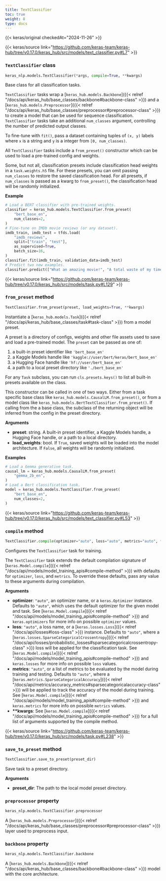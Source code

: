 ```yaml
---
title: TextClassifier
toc: true
weight: 8
type: docs
---
```


{{< keras/original checkedAt="2024-11-26" >}}

{{< keras/source link="https://github.com/keras-team/keras-hub/tree/v0.17.0/keras_hub/src/models/text_classifier.py#L7" >}}

### `TextClassifier` class

```python
keras_nlp.models.TextClassifier(*args, compile=True, **kwargs)
```

Base class for all classification tasks.

`TextClassifier` tasks wrap a [`keras_hub.models.Backbone`]({{< relref "/docs/api/keras_hub/base_classes/backbone#backbone-class" >}}) and
a [`keras_hub.models.Preprocessor`]({{< relref "/docs/api/keras_hub/base_classes/preprocessor#preprocessor-class" >}}) to create a model that can be used for
sequence classification. `TextClassifier` tasks take an additional
`num_classes` argument, controlling the number of predicted output classes.

To fine-tune with `fit()`, pass a dataset containing tuples of `(x, y)`
labels where `x` is a string and `y` is a integer from `[0, num_classes)`.

All `TextClassifier` tasks include a `from_preset()` constructor which can be
used to load a pre-trained config and weights.

Some, but not all, classification presets include classification head
weights in a `task.weights.h5` file. For these presets, you can omit passing
`num_classes` to restore the saved classification head. For all presets, if
`num_classes` is passed as a kwarg to `from_preset()`, the classification
head will be randomly initialized.

**Example**

```python
# Load a BERT classifier with pre-trained weights.
classifier = keras_hub.models.TextClassifier.from_preset(
    "bert_base_en",
    num_classes=2,
)
# Fine-tune on IMDb movie reviews (or any dataset).
imdb_train, imdb_test = tfds.load(
    "imdb_reviews",
    split=["train", "test"],
    as_supervised=True,
    batch_size=16,
)
classifier.fit(imdb_train, validation_data=imdb_test)
# Predict two new examples.
classifier.predict(["What an amazing movie!", "A total waste of my time."])
```

{{< keras/source link="https://github.com/keras-team/keras-hub/tree/v0.17.0/keras_hub/src/models/task.py#L129" >}}

### `from_preset` method

```python
TextClassifier.from_preset(preset, load_weights=True, **kwargs)
```

Instantiate a [`keras_hub.models.Task`]({{< relref "/docs/api/keras_hub/base_classes/task#task-class" >}}) from a model preset.

A preset is a directory of configs, weights and other file assets used
to save and load a pre-trained model. The `preset` can be passed as
one of:

1. a built-in preset identifier like `'bert_base_en'`
2. a Kaggle Models handle like `'kaggle://user/bert/keras/bert_base_en'`
3. a Hugging Face handle like `'hf://user/bert_base_en'`
4. a path to a local preset directory like `'./bert_base_en'`

For any `Task` subclass, you can run `cls.presets.keys()` to list all
built-in presets available on the class.

This constructor can be called in one of two ways. Either from a task
specific base class like `keras_hub.models.CausalLM.from_preset()`, or
from a model class like `keras_hub.models.BertTextClassifier.from_preset()`.
If calling from the a base class, the subclass of the returning object
will be inferred from the config in the preset directory.

**Arguments**

- **preset**: string. A built-in preset identifier, a Kaggle Models
  handle, a Hugging Face handle, or a path to a local directory.
- **load_weights**: bool. If `True`, saved weights will be loaded into
  the model architecture. If `False`, all weights will be
  randomly initialized.

**Examples**

```python
# Load a Gemma generative task.
causal_lm = keras_hub.models.CausalLM.from_preset(
    "gemma_2b_en",
)
# Load a Bert classification task.
model = keras_hub.models.TextClassifier.from_preset(
    "bert_base_en",
    num_classes=2,
)
```

{{< keras/source link="https://github.com/keras-team/keras-hub/tree/v0.17.0/keras_hub/src/models/text_classifier.py#L53" >}}

### `compile` method

```python
TextClassifier.compile(optimizer="auto", loss="auto", metrics="auto", **kwargs)
```

Configures the `TextClassifier` task for training.

The `TextClassifier` task extends the default compilation signature of
[`keras.Model.compile`]({{< relref "/docs/api/models/model_training_apis#compile-method" >}}) with defaults for `optimizer`, `loss`, and
`metrics`. To override these defaults, pass any value
to these arguments during compilation.

**Arguments**

- **optimizer**: `"auto"`, an optimizer name, or a `keras.Optimizer`
  instance. Defaults to `"auto"`, which uses the default optimizer
  for the given model and task. See [`keras.Model.compile`]({{< relref "/docs/api/models/model_training_apis#compile-method" >}}) and
  `keras.optimizers` for more info on possible `optimizer` values.
- **loss**: `"auto"`, a loss name, or a [`keras.losses.Loss`]({{< relref "/docs/api/losses#loss-class" >}}) instance.
  Defaults to `"auto"`, where a
  [`keras.losses.SparseCategoricalCrossentropy`]({{< relref "/docs/api/losses/probabilistic_losses#sparsecategoricalcrossentropy-class" >}}) loss will be
  applied for the classification task. See
  [`keras.Model.compile`]({{< relref "/docs/api/models/model_training_apis#compile-method" >}}) and `keras.losses` for more info on
  possible `loss` values.
- **metrics**: `"auto"`, or a list of metrics to be evaluated by
  the model during training and testing. Defaults to `"auto"`,
  where a [`keras.metrics.SparseCategoricalAccuracy`]({{< relref "/docs/api/metrics/accuracy_metrics#sparsecategoricalaccuracy-class" >}}) will be
  applied to track the accuracy of the model during training.
  See [`keras.Model.compile`]({{< relref "/docs/api/models/model_training_apis#compile-method" >}}) and `keras.metrics` for
  more info on possible `metrics` values.
- **\*\*kwargs**: See [`keras.Model.compile`]({{< relref "/docs/api/models/model_training_apis#compile-method" >}}) for a full list of arguments
  supported by the compile method.

{{< keras/source link="https://github.com/keras-team/keras-hub/tree/v0.17.0/keras_hub/src/models/task.py#L238" >}}

### `save_to_preset` method

```python
TextClassifier.save_to_preset(preset_dir)
```

Save task to a preset directory.

**Arguments**

- **preset_dir**: The path to the local model preset directory.

### `preprocessor` property

```python
keras_nlp.models.TextClassifier.preprocessor
```

A [`keras_hub.models.Preprocessor`]({{< relref "/docs/api/keras_hub/base_classes/preprocessor#preprocessor-class" >}}) layer used to preprocess input.

### `backbone` property

```python
keras_nlp.models.TextClassifier.backbone
```

A [`keras_hub.models.Backbone`]({{< relref "/docs/api/keras_hub/base_classes/backbone#backbone-class" >}}) model with the core architecture.
